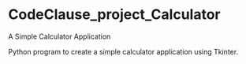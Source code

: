 # CodeClause_project_Calculator
A Simple Calculator Application 

Python program to create a simple calculator application using Tkinter.
